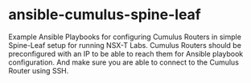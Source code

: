 # ansible-cumulus-spine-leaf
Example Ansible Playbooks for configuring Cumulus Routers in simple Spine-Leaf setup for running NSX-T Labs. 
Cumulus Routers should be preconfigured with an IP to be able to reach them for Ansible playbook configuration. 
And make sure you are able to connect to the Cumulus Router using SSH.
